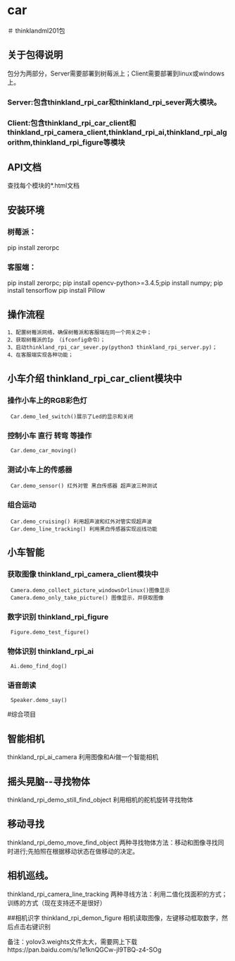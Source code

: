 # car
＃ thinklandml201包

## 关于包得说明
包分为两部分，Server需要部署到树莓派上；Client需要部署到linux或windows上。
### Server:包含thinkland_rpi_car和thinkland_rpi_sever两大模块。
### Client:包含thinkland_rpi_car_client和thinkland_rpi_camera_client,thinkland_rpi_ai,thinkland_rpi_algorithm,thinkland_rpi_figure等模块


## API文档
查找每个模块的*.html文档

## 安装环境
### 树莓派：
pip install zerorpc
### 客服端：
pip install zerorpc; pip install opencv-python>=3.4.5;pip install numpy; pip install tensorflow
           pip install Pillow




## 操作流程
    1、配置树莓派网络，确保树莓派和客服端在同一个网关之中；
	2、获取树莓派的Ip （ifconfig命令）；
	3、启动thinkland_rpi_car_sever.py(python3 thinkland_rpi_server.py)；
	4、在客服端实现各种功能；

	 
## 小车介绍  thinkland_rpi_car_client模块中
### 操作小车上的RGB彩色灯
     Car.demo_led_switch()展示了Led的显示和关闭
	 
### 控制小车 直行 转弯 等操作
     Car.demo_car_moving()
	 
### 测试小车上的传感器
     Car.demo_sensor() 红外对管 黑白传感器 超声波三种测试
	 
### 组合运动
     Car.demo_cruising() 利用超声波和红外对管实现超声波
	 Car.demo_line_tracking() 利用黑白传感器实现巡线功能
	 
## 小车智能
### 获取图像 thinkland_rpi_camera_client模块中
     Camera.demo_collect_picture_windowsOrlinux()图像显示
	 Camera.demo_only_take_picture() 图像显示，并获取图像
	 
### 数字识别 thinkland_rpi_figure
     Figure.demo_test_figure()
	  
### 物体识别 thinkland_rpi_ai
     Ai.demo_find_dog()

### 语音朗读
     Speaker.demo_say()
	 

#综合项目
## 智能相机
thinkland_rpi_ai_camera 利用图像和Ai做一个智能相机

## 摇头晃脑--寻找物体 
thinkland_rpi_demo_still_find_object 利用相机的舵机旋转寻找物体

## 移动寻找
thinkland_rpi_demo_move_find_object 两种寻找物体方法：移动和图像寻找同时进行;先拍照在根据移动状态在做移动的决定。

## 相机巡线。
thinkland_rpi_camera_line_tracking 两种寻线方法：利用二值化找面积的方式；训练的方式（现在支持还不是很好）


##相机识字
thinkland_rpi_demon_figure 相机读取图像，左键移动框取数字，然后点击右键识别





			  
备注：yolov3.weights文件太大，需要网上下载https://pan.baidu.com/s/1e1knQGCw-jl9TBQ-z4-SOg
